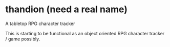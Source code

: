 # thandion (need a real name)
A tabletop RPG character tracker

This is starting to be functional as an object oriented RPG character tracker / game possibly.
